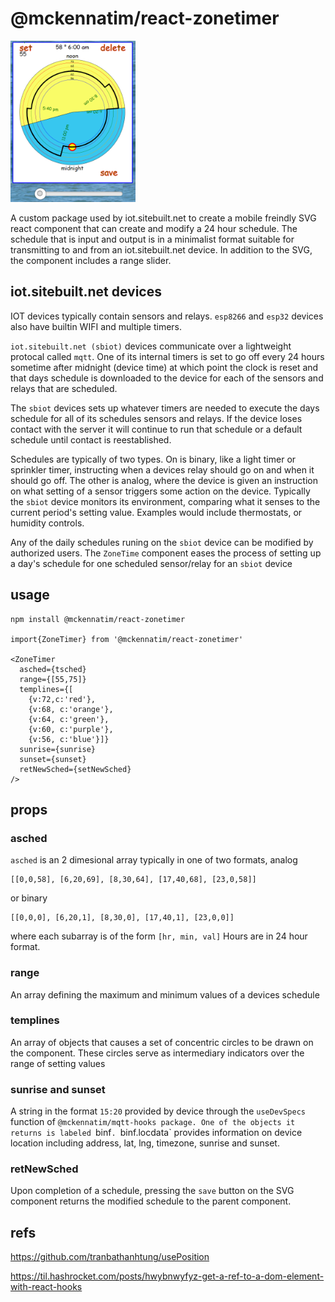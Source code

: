 # @mckennatim/react-zonetimer

<img src="img/zonetimer-temperature.PNG" alt="component image" width="200"/>

A custom package used by iot.sitebuilt.net to create a mobile freindly SVG react component that can create and modify a 24 hour schedule. The schedule that is input and output is in a minimalist format suitable for transmitting to and from an iot.sitebuilt.net device. In addition to the SVG, the component includes a range slider.

## iot.sitebuilt.net devices

IOT devices typically contain sensors and relays. `esp8266` and `esp32` devices also have builtin WIFI and multiple timers. 

`iot.sitebuilt.net (sbiot)` devices communicate over a lightweight protocal called `mqtt`. One of its internal timers is set to go off every 24 hours sometime after midnight (device time) at which point the clock is reset and that days schedule is downloaded to the device for each of the sensors and relays that are scheduled.

The `sbiot` devices sets up whatever timers are needed to execute the days schedule for all of its schedules sensors and relays. If the device loses contact with the server it will continue to run that schedule or a default schedule until contact is reestablished.

Schedules are typically of two types. On is binary, like a light timer or sprinkler timer, instructing when a devices relay should go on and when it should go off. The other is analog, where the device is given an instruction on what setting of a sensor triggers some action on the device. Typically the `sbiot` device monitors its environment, comparing what it senses to the current period's setting value. Examples would include thermostats, or humidity controls.

Any of the daily schedules runing on the `sbiot` device can be modified by authorized users. The `ZoneTime` component eases the process of setting up a day's schedule for one scheduled sensor/relay for an `sbiot` device

## usage

    npm install @mckennatim/react-zonetimer

    import{ZoneTimer} from '@mckennatim/react-zonetimer'

    <ZoneTimer 
      asched={tsched}
      range={[55,75]}
      templines={[
        {v:72,c:'red'}, 
        {v:68, c:'orange'},
        {v:64, c:'green'},  
        {v:60, c:'purple'}, 
        {v:56, c:'blue'}]}
      sunrise={sunrise} 
      sunset={sunset} 
      retNewSched={setNewSched}
    />

## props

### asched 

`asched` is an 2 dimesional array typically in one of two formats, analog 

    [[0,0,58], [6,20,69], [8,30,64], [17,40,68], [23,0,58]]

or binary

    [[0,0,0], [6,20,1], [8,30,0], [17,40,1], [23,0,0]]

where each subarray is of the form `[hr, min, val]` Hours are in 24 hour format.

### range 

An array defining the maximum and minimum values of a devices schedule

### templines

An array of objects that causes a set of concentric circles to be drawn on the component. These circles serve as intermediary indicators over the range of setting values

### sunrise and sunset

A string in the format `15:20` provided by device through the `useDevSpecs` function of `@mckennatim/mqtt-hooks package. One of the objects it returns is labeled `binf`. `binf.locdata` provides information on device location including address, lat, lng, timezone, sunrise and sunset.

### retNewSched

Upon completion of a schedule, pressing the `save` button on the SVG component returns the modified schedule to the parent component.







## refs
https://github.com/tranbathanhtung/usePosition

https://til.hashrocket.com/posts/hwybnwyfyz-get-a-ref-to-a-dom-element-with-react-hooks